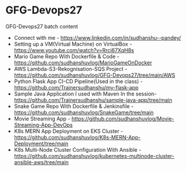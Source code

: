# GFG-Devops27
GFG-Devops27 batch content

- Connect with me - https://www.linkedin.com/in/sudhanshu--pandey/
- Setting up a VM(Virtual Machine) on VirtualBox - https://www.youtube.com/watch?v=Rrci67XqH8s
- Mario Game Repo With Dockerfile & Code - https://github.com/sudhanshuvlog/MarioGameOnDocker
- AWS Lambda-S3-Rekognisation-SQS Project - 
https://github.com/sudhanshuvlog/GFG-Devops27/tree/main/AWS
- Python Flask App CI-CD Pipeline(Used in the class) - https://github.com/Trainersudhanshu/my-flask-app
- Sample Java Application I used with Maven In the session- https://github.com/Trainersudhanshu/sample-java-app/tree/main
- Snake Game Repo With Dockerfile & Jenkinsfile - https://github.com/sudhanshuvlog/SnakeGame/tree/main
- Movie Streaming App - https://github.com/sudhanshuvlog/Movie-Streaming-App-DevOps
- K8s MERN App Deployment on EKS Cluster - https://github.com/sudhanshuvlog/K8s-MERN-App-Deployment/tree/main
- K8s Multi-Node Cluster Configuration With Ansible - https://github.com/sudhanshuvlog/kubernetes-multinode-cluster-ansible-aws/tree/main
